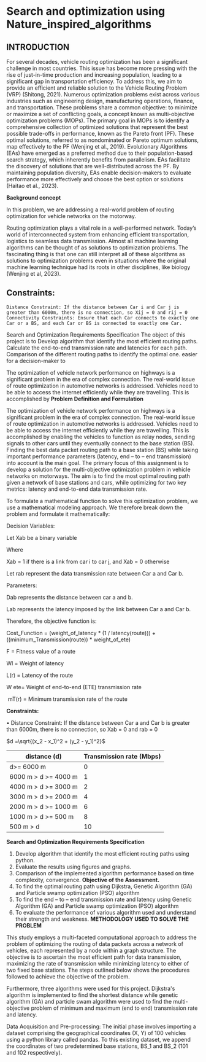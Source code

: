 # Search and optimization using  Nature_inspired_algorithms

## INTRODUCTION
For several decades, vehicle routing optimization has been a significant challenge in most countries. This issue has become more pressing with the rise of just-in-time production and increasing population, leading to a significant gap in transportation efficiency. To address this, we aim to provide an efficient and reliable solution to the Vehicle Routing Problem (VRP) (Shitong, 2021). Numerous optimization problems exist across various industries such as engineering design, manufacturing operations, finance, and transportation. These problems share a common objective: to minimize or maximize a set of conflicting goals, a concept known as multi-objective optimization problems (MOPs). The primary goal in MOPs is to identify a comprehensive collection of optimized solutions that represent the best possible trade-offs in performance, known as the Pareto front (PF). These optimal solutions, referred to as nondominated or Pareto optimum solutions, map effectively to the PF (Wenjing et al., 2019).
Evolutionary Algorithms (EAs) have emerged as a preferred method due to their population-based search strategy, which inherently benefits from parallelism. EAs facilitate the discovery of solutions that are well-distributed across the PF. By maintaining population diversity, EAs enable decision-makers to evaluate performance more effectively and choose the best option or solutions (Haitao et al., 2023).

**Background concept**

In this problem, we are addressing a real-world problem of routing optimization for vehicle networks on the motorway.

Routing optimization plays a vital role in a well-performed network. Today’s world of interconnected system from enhancing efficient transportation, logistics to seamless data transmission. Almost all machine learning algorithms can be thought of as solutions to optimization problems. The fascinating thing is that one can still interpret all of these algorithms as solutions to optimization problems even in situations where the original machine learning technique had its roots in other disciplines, like biology (Wenjing et al, 2023).

## Constraints:
	Distance Constraint: If the distance between Car i and Car j is greater than 6000m, there is no connection, so Xij = 0 and rij = 0
	Connectivity Constraints: Ensure that each Car connects to exactly one Car or a BS, and each Car or BS is connected to exactly one Car.
Search and Optimization Requirements Specification
The object of this project is to
	Develop algorithm that identify the most efficient routing paths.
	Calculate the end-to-end transmission rate and latencies for each path.
	Comparison of the different routing paths to identify the optimal one.
    easier for a decision-maker to
    
 The optimization of vehicle network performance on highways is a significant problem in the era of complex connection. The real-world issue of route optimization in automotive networks is addressed. Vehicles need to be able to access the internet efficiently while they are travelling. This is accomplished by
**Problem Definition and Formulation**

The optimization of vehicle network performance on highways is a significant problem in the era of complex connection. The real-world issue of route optimization in automotive networks is addressed. Vehicles need to be able to access the internet efficiently while they are travelling. This is accomplished by enabling the vehicles to function as relay nodes, sending signals to other cars until they eventually connect to the base station (BS). Finding the best data packet routing path to a base station (BS) while taking important performance parameters (latency, end – to – end transmission) into account is the main goal. The primary focus of this assignment is to develop a solution for the multi-objective optimization problem in vehicle networks on motorways. The aim is to find the most optimal routing path given a network of base stations and cars, while optimizing for two key metrics: latency and end-to-end data transmission rate.

To formulate a mathematical function to solve this optimization problem, we use a mathematical modeling approach. We therefore break down the problem and formulate it mathematically:

Decision Variables:

Let Xab be a binary variable

Where

Xab = 1 if there is a link from car i to car j, and Xab = 0 otherwise

Let rab represent the data transmission rate between Car a and Car b.

Parameters:

Dab represents the distance between car a and b.

Lab represents the latency imposed by the link between Car a and Car b.

Therefore, the objective function is:

Cost_Function = (weight_of_latency * (1 / latency(route))) + ((minimum_Transmission(route)) * weight_of_ete)

F = Fitness value of a route

Wl = Weight of latency

L(r) = Latency of the route

W ete= Weight of end-to-end (ETE) transmission rate

 mT(r) = Minimum transmission rate of the route

**Constraints:**

•	Distance Constraint: If the distance between Car a and Car b is greater than 6000m, there is no connection, so Xab = 0 and rab = 0

$d =\sqrt{(x_2 - x_1)^2 + (y_2 - y_1)^2}$


| distance (d)         | Transmission rate (Mbps) |
|----------------------|--------------------------|
| d>= 6000 m           | 0                        |
| 6000 m > d >= 4000 m | 1                        |
| 4000 m > d >= 3000 m | 2                        |
| 3000 m > d >= 2000 m | 4                        |
| 2000 m > d >= 1000 m | 6                        |
| 1000 m > d >= 500 m  | 8                        |
| 500 m  > d           | 10                       |

**Search and Optimization Requirements Specification**

1.   Develop algorithm that identify the most efficient routing paths using python.
2.   Evaluate the results using figures and graphs.
3.   Comparison of the implemented algorithm performance based on time complexity, convergence.
**Objective of the Assessment.**
1.	To find the optimal routing path using Dijkstra, Genetic Algorithm (GA) and Particle swamp optimization (PSO) algorithm
2.	To find the end – to – end transmission rate and latency using Genetic Algorithm (GA) and Particle swamp optimization (PSO) algorithm
3.	To evaluate the performance of various algorithm used and understand their strength and weakness.
**METHODOLOGY USED TO SOLVE THE PROBLEM**

This study employs a multi-faceted computational approach to address the problem of optimizing the routing of data packets across a network of vehicles, each represented by a node within a graph structure. The objective is to ascertain the most efficient path for data transmission, maximizing the rate of transmission while minimizing latency to either of two fixed base stations. The steps outlined below shows the procedures followed to achieve the objective of the problem.

Furthermore, three algorithms were used for this project. Dijkstra's algorithm is implemented to find the shortest distance while genetic algorithm (GA) and particle swam algorithm were used to find the multi-objective problem of minimum and maximum (end to end) transmission rate and latency.


Data Acquisition and Pre-processing:
The initial phase involves importing a dataset comprising the geographical coordinates (X, Y) of 100 vehicles using a python library called pandas. To this existing dataset, we append the coordinates of two predetermined base stations, BS_1 and BS_2 (101 and 102 respectively).

